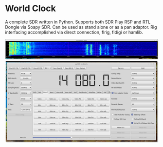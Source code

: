 # World Clock

A complete SDR written in Python.  Supports both SDR Play RSP and RTL Dongle via Soapy SDR.  Can be used as stand alone or as a pan adaptor.  Rig interfacing accomplished via direct connection, flrig, fldigi or hamlib.

![Waterfall]( Docs/waterfall.png)
![Screen Shot]( Docs/pysdr.png)
